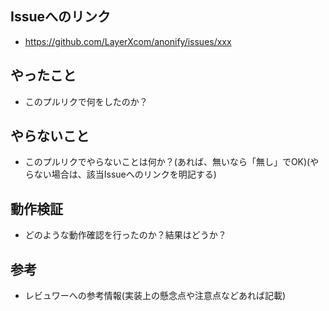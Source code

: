 ## Issueへのリンク

* https://github.com/LayerXcom/anonify/issues/xxx

## やったこと

* このプルリクで何をしたのか？

## やらないこと

* このプルリクでやらないことは何か？(あれば、無いなら「無し」でOK)(やらない場合は、該当Issueへのリンクを明記する)

## 動作検証

* どのような動作確認を行ったのか？結果はどうか？

## 参考

* レビュワーへの参考情報(実装上の懸念点や注意点などあれば記載)
